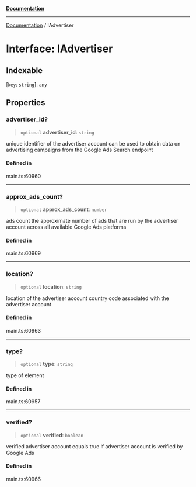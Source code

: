 [**Documentation**](../README.md)

***

[Documentation](../README.md) / IAdvertiser

# Interface: IAdvertiser

## Indexable

 \[`key`: `string`\]: `any`

## Properties

### advertiser\_id?

> `optional` **advertiser\_id**: `string`

unique identifier of the advertiser account
can be used to obtain data on advertising campaigns from the Google Ads Search endpoint

#### Defined in

main.ts:60960

***

### approx\_ads\_count?

> `optional` **approx\_ads\_count**: `number`

ads count
the approximate number of ads that are run by the advertiser account across all available Google Ads platforms

#### Defined in

main.ts:60969

***

### location?

> `optional` **location**: `string`

location of the advertiser account
country code associated with the advertiser account

#### Defined in

main.ts:60963

***

### type?

> `optional` **type**: `string`

type of element

#### Defined in

main.ts:60957

***

### verified?

> `optional` **verified**: `boolean`

verified advertiser account
equals true if advertiser account is verified by Google Ads

#### Defined in

main.ts:60966
